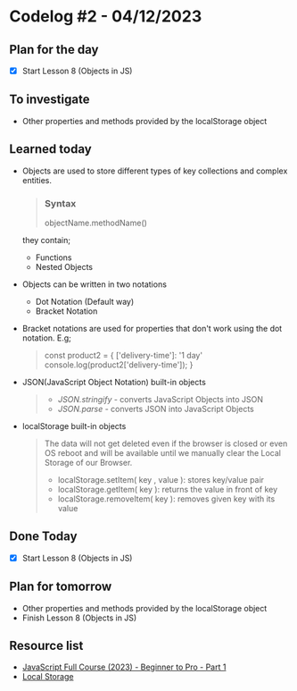 # Codelog #2 - 04/12/2023


## Plan for the day
- [x] Start Lesson 8 (Objects in JS)


## To investigate
- Other properties and methods provided by the localStorage object


## Learned today
- Objects are used to store different types of key collections and complex entities. 
 
  > ### Syntax
  > objectName.methodName()
  
  they contain;
  * Functions
  * Nested Objects

- Objects can be written in two notations
  * Dot Notation (Default way)
  * Bracket Notation 

- Bracket notations are used for properties that don't work using the dot notation. E.g; 
  > const product2 = {
  ['delivery-time']: '1 day'
  console.log(product2['delivery-time']);
}

- JSON(JavaScript Object Notation) built-in objects
  > * *JSON.stringify* - converts JavaScript Objects into JSON
  > * *JSON.parse* - converts JSON into JavaScript Objects

- localStorage built-in objects
  > The data will not get deleted even if the browser is closed or even OS reboot and will be available until we manually clear the Local Storage of our Browser.
  > * localStorage.setItem( key , value ): stores key/value pair
  > * localStorage.getItem( key ): returns the value in front of key
  > * localStorage.removeItem( key ): removes given key with its value



## Done Today
- [x] Start Lesson 8 (Objects in JS)



## Plan for tomorrow
- Other properties and methods provided by the localStorage object
- Finish Lesson 8 (Objects in JS)


## Resource list
- [JavaScript Full Course (2023) - Beginner to Pro - Part 1](https://www.youtube.com/watch?v=SBmSRK3feww&list=PLghkhsW32AScslc5-k7f9A7cOFJI6gZbv&index=9)
- [Local Storage](https://www.geeksforgeeks.org/javascript-localstorage/?ref=header_search)


